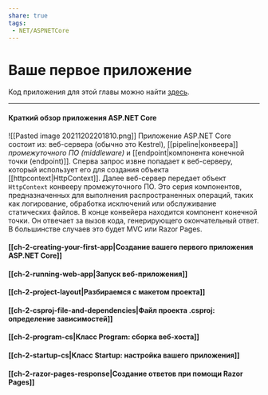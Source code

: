 ```yaml
---
share: true
tags:
 - NET/ASPNETCore
---
```

# Ваше первое приложение
Код приложения для этой главы можно найти [здесь](https://github.com/andrewlock/asp-dot-net-core-in-action-2e/tree/master/Chapter02).

---
#### Краткий обзор приложения ASP.NET Core
![[Pasted image 20211202201810.png]]
Приложение ASP.NET Core состоит из: веб-сервера (обычно это Kestrel), [[pipeline|конвеера]] *промежуточного ПО (middleware)* и [[endpoint|компонента конечной точки (endpoint)]].
Сперва запрос извне попадает к веб-серверу, который использует его для создания объекта [[httpcontext|HttpContext]]. Далее веб-сервер передает объект `HttpContext` конвееру промежуточного ПО. Это серия компонентов, предназначенных для выполнения распространенных операций, таких как логирование, обработка исключений или обслуживание статических файлов.
В конце конвейера находится компонент конечной точки. Он отвечает за вызов кода, генерирующего окончательный ответ. В большинстве случаев это будет MVC или Razor Pages.
#### [[ch-2-creating-your-first-app|Создание вашего первого приложения ASP.NET Core]] 
#### [[ch-2-running-web-app|Запуск веб-приложения]]
#### [[ch-2-project-layout|Разбираемся с макетом проекта]]
#### [[ch-2-csproj-file-and-dependencies|Файл проекта .csproj: определение зависимостей]]
#### [[ch-2-program-cs|Класс Program: сборка веб-хоста]]
#### [[ch-2-startup-cs|Класс Startup: настройка вашего приложения]]
#### [[ch-2-razor-pages-response|Создание ответов при помощи Razor Pages]]

